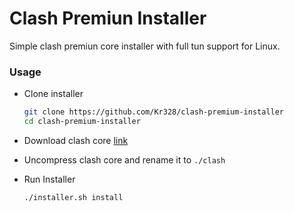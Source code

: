# Clash Premiun Installer

Simple clash premiun core installer with full tun support for Linux.

### Usage

- Clone installer
  ```bash
  git clone https://github.com/Kr328/clash-premium-installer
  cd clash-premium-installer
  ```

- Download clash core [link](https://github.com/Dreamacro/clash/releases/tag/premium)

- Uncompress clash core and rename it to `./clash`

- Run Installer
  ```bash
  ./installer.sh install
  ```
